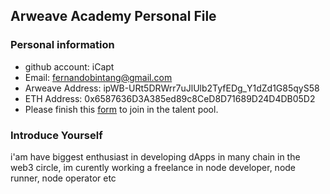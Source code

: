 ## Arweave Academy Personal File

### Personal information

- github account: iCapt 
- Email: fernandobintang@gmail.com
- Arweave Address: ipWB-URt5DRWrr7uJlUlb2TyfEDg_Y1dZd1G85qyS58
- ETH Address: 0x6587636D3A385ed89c8CeD8D71689D24D4DB05D2
- Please finish this [form](https://docs.google.com/forms/d/e/1FAIpQLSfWA5fIIcBgmRppm3jNz5vmf9Mai_QMVil-2pO4r7YKn_Zhtw/viewform?usp=sf_link) to join in the talent pool.

### Introduce Yourself
 i'am have biggest enthusiast in developing dApps in many chain in the web3 circle, im curently working a freelance in node developer, node runner, node operator etc
